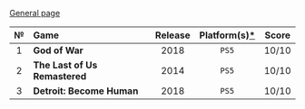 [General page](../../)

|№|Game|Release|Platform(s)[*](# "What I played on")|Score|
|:---:|:---|:---:|:---:|:---:|
|1|**God of War**|2018|`PS5`|10/10|
|2|**The Last of Us Remastered**|2014|`PS5`|10/10|
|3|**Detroit: Become Human**|2018|`PS5`|10/10|
